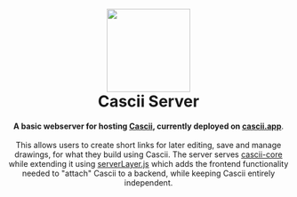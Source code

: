 <h1 align="center">
<br>
<img src="https://i.postimg.cc/FzK68HLQ/cascii-logo.png" width="150">
<br>
Cascii Server
</h1>
<p align="center">
<b>A basic webserver for hosting <a href="https://github.com/casparwylie/cascii-core">Cascii</a>, currently deployed on <a href="https://cascii.app">cascii.app</a></b>.
<br><br>
This allows users to create short links for later editing, save and manage drawings, for what they build using Cascii.
The server serves <a href="https://github.com/casparwylie/cascii-core">cascii-core</a> while extending it using
  <a href="https://github.com/casparwylie/cascii-server/blob/main/src/frontend/serverLayer.js">serverLayer.js</a> which adds
the frontend functionality needed to "attach" Cascii to a backend, while keeping Cascii entirely independent. 
<br><br>
</p>
